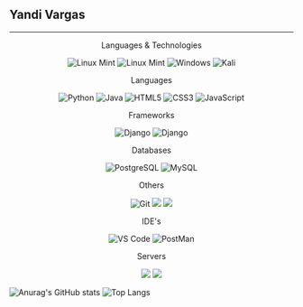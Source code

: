 

<h2>Yandi Vargas</h2> 

---
<p align="center">
 Languages & Technologies
</p>
<p align="center">
 <img alt="Linux Mint" src="https://img.shields.io/badge/Linux%20Mint-87CF3E?style=for-the-badge&logo=Linux%20Mint&logoColor=white"/>
 <img alt="Linux Mint" src="https://img.shields.io/badge/manjaro-35BF5C?style=for-the-badge&logo=manjaro&logoColor=white"/>
 <img alt="Windows" src="https://img.shields.io/badge/Windows-0078D6?style=for-the-badge&logo=windows&logoColor=white"/>
 <img alt="Kali" src="https://img.shields.io/badge/Kali-268BEE?style=for-the-badge&logo=kalilinux&logoColor=white"/>
</p>

<p align="center">
 Languages
</p>
<p align="center">
 <img alt="Python" src="https://img.shields.io/badge/python-3670A0?style=for-the-badge&logo=python&logoColor=ffdd54"/>
 <img alt="Java" src="https://img.shields.io/badge/java-%23ED8B00.svg?&style=for-the-badge&logo=java&logoColor=white" />
  
 <img alt="HTML5" src="https://img.shields.io/badge/html5-%23E34F26.svg?&style=for-the-badge&logo=html5&logoColor=white" />
 <img alt="CSS3" src="https://img.shields.io/badge/css3-%231572B6.svg?&style=for-the-badge&logo=css3&logoColor=white" />
 <img alt="JavaScript" src="https://img.shields.io/badge/javascript-%23323330.svg?&style=for-the-badge&logo=javascript&logoColor=%23F7DF1E" />
</p>

 <p align="center">
 Frameworks
</p>
<p align="center">
 <img alt="Django" src="https://img.shields.io/badge/django-%23092E20.svg?style=for-the-badge&logo=django&logoColor=white" /> 
 <img alt="Django" src="https://img.shields.io/badge/DJANGO-REST-ff1709?style=for-the-badge&logo=django&logoColor=white&color=ff1709&labelColor=gray" /> 
</p>

 <p align="center">
 Databases
</p>
<p align="center">
 <img alt="PostgreSQL" src="https://img.shields.io/badge/PostgreSQL-347A13?style=for-the-badge&logo=postgresql&logoColor=white" /> 
 <img alt="MySQL" src="https://img.shields.io/badge/MySQL-13137A?style=for-the-badge&logo=mysql&logoColor=white" /> 
</p>

 <p align="center">
  Others
 </p>
 <p align="center">
 <img alt="Git" src="https://img.shields.io/badge/Git-F05032?style=for-the-badge&logo=git&logoColor=white" />
 <img src="https://img.shields.io/badge/github%20-%23121011.svg?&style=for-the-badge&logo=github&logoColor=white"/>
 <img src="https://img.shields.io/badge/docker%20-%230db7ed.svg?&style=for-the-badge&logo=docker&logoColor=white"/>
 </p>

 <p align="center">
 IDE's
 </p>
 <p align="center">
 <img alt="VS Code" src="https://img.shields.io/badge/Visual_Studio_Code-0078D4?style=for-the-badge&logo=visual%20studio%20code&logoColor=white" /> 
 <img alt="PostMan" src="https://img.shields.io/badge/php-%23777BB4.svg?style=for-the-badge&logo=php&logoColor=white" />
</p>
<p align="center">
 Servers
</p>
<p align="center">
 <img src="https://img.shields.io/badge/celery-%2337814A.svg?&style=for-the-badge&logo=celery&logoColor=white" />
 <img src="https://img.shields.io/badge/redis-%23DC382D.svg?&style=for-the-badge&logo=redis&logoColor=white" />
</p>

![Anurag's GitHub stats](https://github-readme-stats.vercel.app/api?username=yandivd&hide=contribs,prs)
 ![Top Langs](https://github-readme-stats.vercel.app/api/top-langs/?username=yandivd&layout=compact&langs_count=6)

<img alt="" src="https://cr-ss-service.azurewebsites.net/api/ScreenShot?widget=summary&username=yandivd" />
 
